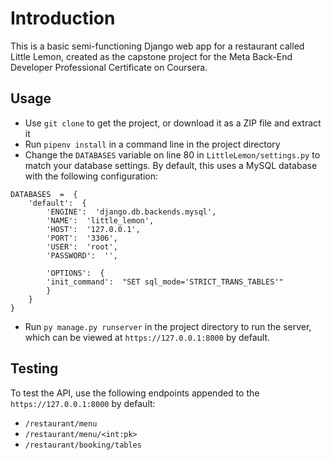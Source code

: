 # Introduction

This is a basic semi-functioning Django web app for a restaurant called Little Lemon, created as the capstone project for the Meta Back-End Developer Professional Certificate on Coursera.

## Usage

- Use `git clone` to get the project, or download it as a ZIP file and extract it
- Run `pipenv install` in a command line in the project directory
- Change the `DATABASES` variable on line 80 in `LittleLemon/settings.py` to match your database settings. By default, this uses a MySQL database with the following configuration:

```
DATABASES  =  {
	'default':  {
		'ENGINE':  'django.db.backends.mysql',
		'NAME':  'little_lemon',
		'HOST':  '127.0.0.1',
		'PORT':  '3306',
		'USER':  'root',
		'PASSWORD':  '',
		
		'OPTIONS':  {
		'init_command':  "SET sql_mode='STRICT_TRANS_TABLES'"
		}
	}
}
```
- Run `py manage.py runserver` in the project directory to run the server, which can be viewed at `https://127.0.0.1:8000` by default.

## Testing

To test the API, use the following endpoints appended to the `https://127.0.0.1:8000` by default:

- `/restaurant/menu`
- `/restaurant/menu/<int:pk>`
- `/restaurant/booking/tables`
